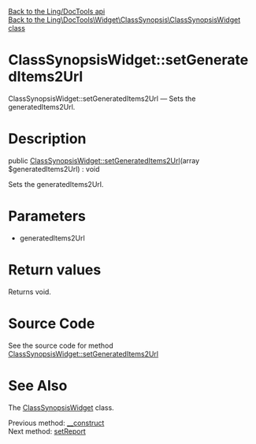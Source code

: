 [Back to the Ling/DocTools api](https://github.com/lingtalfi/DocTools/blob/master/doc/api/Ling/DocTools.md)<br>
[Back to the Ling\DocTools\Widget\ClassSynopsis\ClassSynopsisWidget class](https://github.com/lingtalfi/DocTools/blob/master/doc/api/Ling/DocTools/Widget/ClassSynopsis/ClassSynopsisWidget.md)


ClassSynopsisWidget::setGeneratedItems2Url
================



ClassSynopsisWidget::setGeneratedItems2Url — Sets the generatedItems2Url.




Description
================


public [ClassSynopsisWidget::setGeneratedItems2Url](https://github.com/lingtalfi/DocTools/blob/master/doc/api/Ling/DocTools/Widget/ClassSynopsis/ClassSynopsisWidget/setGeneratedItems2Url.md)(array $generatedItems2Url) : void




Sets the generatedItems2Url.




Parameters
================


- generatedItems2Url

    


Return values
================

Returns void.








Source Code
===========
See the source code for method [ClassSynopsisWidget::setGeneratedItems2Url](/blob/master/Widget/ClassSynopsis/ClassSynopsisWidget.php#L92-L95)


See Also
================

The [ClassSynopsisWidget](https://github.com/lingtalfi/DocTools/blob/master/doc/api/Ling/DocTools/Widget/ClassSynopsis/ClassSynopsisWidget.md) class.

Previous method: [__construct](https://github.com/lingtalfi/DocTools/blob/master/doc/api/Ling/DocTools/Widget/ClassSynopsis/ClassSynopsisWidget/__construct.md)<br>Next method: [setReport](https://github.com/lingtalfi/DocTools/blob/master/doc/api/Ling/DocTools/Widget/ClassSynopsis/ClassSynopsisWidget/setReport.md)<br>

